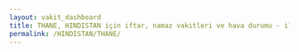 ```yaml
---
layout: vakit_dashboard
title: THANE, HINDISTAN için iftar, namaz vakitleri ve hava durumu - ilçe/eyalet seç
permalink: /HINDISTAN/THANE/
---
```


<script type="text/javascript">
  var GLOBAL_COUNTRY = 'HINDISTAN';
  var GLOBAL_CITY = 'THANE';
  var GLOBAL_STATE = '';
  var lat = 72;
  var lon = 21;
</script>
